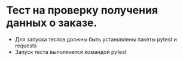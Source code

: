 ﻿# Тест на проверку получения данных о заказе.
- Для запуска тестов должны быть установлены пакеты pytest и requests
- Запуск теста выполянется командой pytest